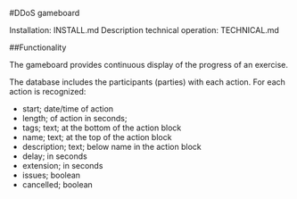 
#DDoS gameboard

Installation: INSTALL.md
Description technical operation: TECHNICAL.md

##Functionality

The gameboard provides continuous display of the progress of an exercise.

The database includes the participants (parties) with each action.
For each action is recognized:

- start; date/time of action
- length; of action in seconds;
- tags; text; at the bottom of the action block
- name; text; at the top of the action block
- description; text; below name in the action block
- delay; in seconds
- extension; in seconds
- issues; boolean
- cancelled; boolean